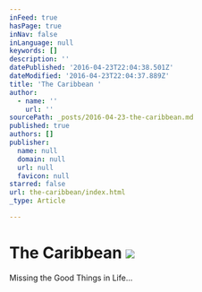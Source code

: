 ```yaml
---
inFeed: true
hasPage: true
inNav: false
inLanguage: null
keywords: []
description: ''
datePublished: '2016-04-23T22:04:38.501Z'
dateModified: '2016-04-23T22:04:37.889Z'
title: 'The Caribbean '
author:
  - name: ''
    url: ''
sourcePath: _posts/2016-04-23-the-caribbean.md
published: true
authors: []
publisher:
  name: null
  domain: null
  url: null
  favicon: null
starred: false
url: the-caribbean/index.html
_type: Article

---
```

# The Caribbean ![](https://the-grid-user-content.s3-us-west-2.amazonaws.com/ceb3ef1d-26fb-4164-a773-e2d2ebadacad.jpg)

Missing the Good Things in Life...